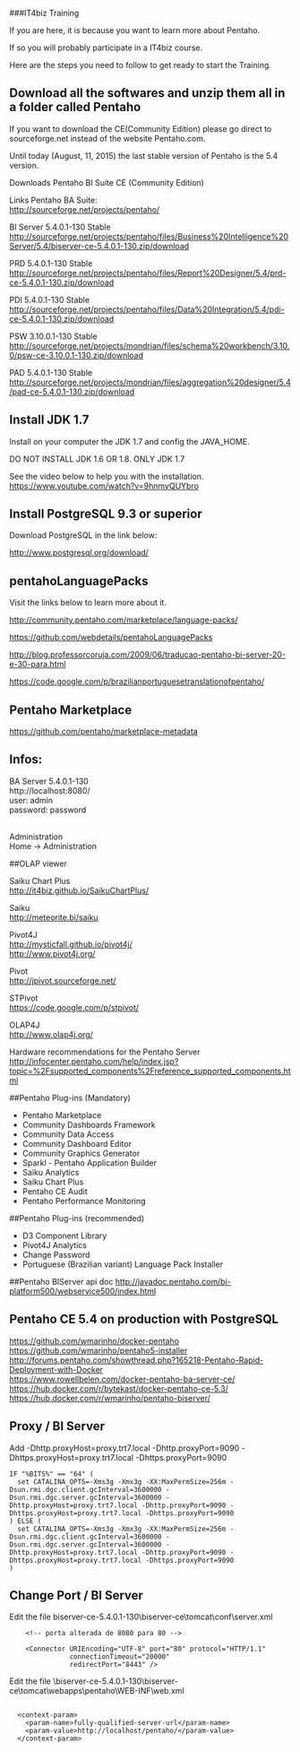 ###IT4biz Training

If you are here, it is because you want to learn more about Pentaho.

If so you will probably participate in a IT4biz course.

Here are the steps you need to follow to get ready to start the Training.

## Download all the softwares and unzip them all in a folder called Pentaho

If you want to download the CE(Community Edition) please go direct to sourceforge.net instead of the website Pentaho.com.

Until today (August, 11, 2015) the last stable version of Pentaho is the 5.4 version.

Downloads Pentaho BI Suite CE (Community Edition)<BR>

Links Pentaho BA Suite:<BR>
http://sourceforge.net/projects/pentaho/<BR>

BI Server 5.4.0.1-130 Stable<BR>
http://sourceforge.net/projects/pentaho/files/Business%20Intelligence%20Server/5.4/biserver-ce-5.4.0.1-130.zip/download<BR>

PRD 5.4.0.1-130 Stable<BR>
http://sourceforge.net/projects/pentaho/files/Report%20Designer/5.4/prd-ce-5.4.0.1-130.zip/download<BR>

PDI 5.4.0.1-130 Stable<BR>
http://sourceforge.net/projects/pentaho/files/Data%20Integration/5.4/pdi-ce-5.4.0.1-130.zip/download<BR>

PSW 3.10.0.1-130 Stable<BR>
http://sourceforge.net/projects/mondrian/files/schema%20workbench/3.10.0/psw-ce-3.10.0.1-130.zip/download<BR>

PAD 5.4.0.1-130 Stable<BR>
http://sourceforge.net/projects/mondrian/files/aggregation%20designer/5.4/pad-ce-5.4.0.1-130.zip/download<BR>

## Install JDK 1.7

Install on your computer the JDK 1.7 and config the JAVA_HOME.

DO NOT INSTALL JDK 1.6 OR 1.8.
ONLY JDK 1.7

See the video below to help you with the installation.<BR>
https://www.youtube.com/watch?v=9hnmyQUYbro

## Install PostgreSQL 9.3 or superior

Download PostgreSQL in the link below:<BR>

http://www.postgresql.org/download/<BR>


## pentahoLanguagePacks

Visit the links below to learn more about it.<BR>

http://community.pentaho.com/marketplace/language-packs/<BR>

https://github.com/webdetails/pentahoLanguagePacks<BR>

http://blog.professorcoruja.com/2009/06/traducao-pentaho-bi-server-20-e-30-para.html<BR>

https://code.google.com/p/brazilianportuguesetranslationofpentaho/<BR>

## Pentaho Marketplace

https://github.com/pentaho/marketplace-metadata<BR>

## Infos:

BA Server 5.4.0.1-130<BR>
http://localhost:8080/<BR>
user: admin<BR>
password: password<BR><BR>

Administration<BR>
Home -> Administration<BR>

##OLAP viewer

Saiku Chart Plus<BR>
http://it4biz.github.io/SaikuChartPlus/<BR>

Saiku<BR>
http://meteorite.bi/saiku<BR>

Pivot4J<BR>
http://mysticfall.github.io/pivot4j/<BR>
http://www.pivot4j.org/<BR>

Pivot<BR>
http://jpivot.sourceforge.net/<BR>

STPivot<BR>
https://code.google.com/p/stpivot/<BR>

OLAP4J<BR>
http://www.olap4j.org/<BR>

Hardware recommendations for the Pentaho Server<BR>
http://infocenter.pentaho.com/help/index.jsp?topic=%2Fsupported_components%2Freference_supported_components.html

##Pentaho Plug-ins (Mandatory)
* Pentaho Marketplace
* Community Dashboards Framework
* Community Data Access
* Community Dashboard Editor
* Community Graphics Generator
* Sparkl - Pentaho Application Builder
* Saiku Analytics
* Saiku Chart Plus
* Pentaho CE Audit
* Pentaho Performance Monitoring

##Pentaho Plug-ins (recommended)
* D3 Component Library
* Pivot4J Analytics
* Change Password
* Portuguese (Brazilian variant) Language Pack Installer

##Pentaho BIServer api doc
http://javadoc.pentaho.com/bi-platform500/webservice500/index.html

## Pentaho CE 5.4 on production with PostgreSQL

https://github.com/wmarinho/docker-pentaho<BR>
https://github.com/wmarinho/pentaho5-installer<BR>
http://forums.pentaho.com/showthread.php?165218-Pentaho-Rapid-Deployment-with-Docker<BR>
https://www.rowellbelen.com/docker-pentaho-ba-server-ce/<BR>
https://hub.docker.com/r/bytekast/docker-pentaho-ce-5.3/<BR>
https://hub.docker.com/r/wmarinho/pentaho-biserver/<BR>

## Proxy / BI Server

Add -Dhttp.proxyHost=proxy.trt7.local -Dhttp.proxyPort=9090 -Dhttps.proxyHost=proxy.trt7.local -Dhttps.proxyPort=9090

```
IF "%BITS%" == "64" (
  set CATALINA_OPTS=-Xms3g -Xmx3g -XX:MaxPermSize=256m -Dsun.rmi.dgc.client.gcInterval=3600000 -Dsun.rmi.dgc.server.gcInterval=3600000 -Dhttp.proxyHost=proxy.trt7.local -Dhttp.proxyPort=9090 -Dhttps.proxyHost=proxy.trt7.local -Dhttps.proxyPort=9090
) ELSE (
  set CATALINA_OPTS=-Xms3g -Xmx3g -XX:MaxPermSize=256m -Dsun.rmi.dgc.client.gcInterval=3600000 -Dsun.rmi.dgc.server.gcInterval=3600000 -Dhttp.proxyHost=proxy.trt7.local -Dhttp.proxyPort=9090 -Dhttps.proxyHost=proxy.trt7.local -Dhttps.proxyPort=9090
)

```

## Change Port / BI Server

Edit the file biserver-ce-5.4.0.1-130\biserver-ce\tomcat\conf\server.xml


```
	<!-- porta alterada de 8080 para 80 -->
	
    <Connector URIEncoding="UTF-8" port="80" protocol="HTTP/1.1" 
               connectionTimeout="20000" 
               redirectPort="8443" />

```

Edit the file \biserver-ce-5.4.0.1-130\biserver-ce\tomcat\webapps\pentaho\WEB-INF\web.xml


```

  <context-param>
    <param-name>fully-qualified-server-url</param-name>
    <param-value>http://localhost/pentaho/</param-value>
  </context-param>
  

```

